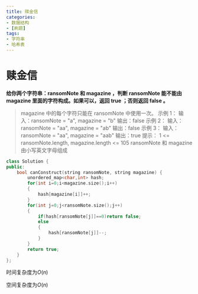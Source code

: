 ```yaml
---
title: 赎金信
categories:
- 数据结构
- [刷题]
tags:
- 字符串
- 哈希表
---
```

<head>
    <script src="https://cdn.mathjax.org/mathjax/latest/MathJax.js?config=TeX-AMS-MML_HTMLorMML" type="text/javascript"></script>
    <script type="text/x-mathjax-config">
        MathJax.Hub.Config({
            tex2jax: {
            skipTags: ['script', 'noscript', 'style', 'textarea', 'pre'],
            inlineMath: [['$','$']]
            }
        });
    </script>
</head>

# 赎金信

**给你两个字符串：ransomNote 和 magazine ，判断 ransomNote 能不能由 magazine 里面的字符构成。如果可以，返回 true ；否则返回 false 。**

> magazine 中的每个字符只能在 ransomNote 中使用一次。
> 示例 1：
> 输入：ransomNote = "a", magazine = "b"
> 输出：false
> 示例 2：
> 输入：ransomNote = "aa", magazine = "ab"
> 输出：false
> 示例 3：
> 输入：ransomNote = "aa", magazine = "aab"
> 输出：true
> 提示：
> 1 <= ransomNote.length, magazine.length <= 105
> ransomNote 和 magazine 由小写英文字母组成

```c++
class Solution {
public:
    bool canConstruct(string ransomNote, string magazine) {
        unordered_map<char,int> hash;
        for(int i=0;i<magazine.size();i++)
        {
            hash[magazine[i]]++;
        }
        for(int j=0;j<ransomNote.size();j++)
        {
            if(hash[ransomNote[j]]==0)return false;
            else
            {
                hash[ransomNote[j]]--;
            }
        }
        return true;
    }
};
```

时间复杂度为$O(n)$

空间复杂度为$O(n)$
